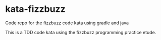 # kata-fizzbuzz
Code repo for the fizzbuzz code kata using gradle and java

This is a TDD code kata using the fizzbuzz programming practice etude.

